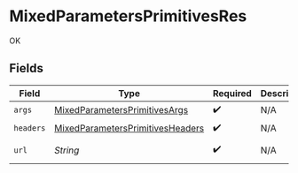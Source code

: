 # MixedParametersPrimitivesRes

OK


## Fields

| Field                                                                                           | Type                                                                                            | Required                                                                                        | Description                                                                                     | Example                                                                                         |
| ----------------------------------------------------------------------------------------------- | ----------------------------------------------------------------------------------------------- | ----------------------------------------------------------------------------------------------- | ----------------------------------------------------------------------------------------------- | ----------------------------------------------------------------------------------------------- |
| `args`                                                                                          | [MixedParametersPrimitivesArgs](../../models/operations/MixedParametersPrimitivesArgs.md)       | :heavy_check_mark:                                                                              | N/A                                                                                             |                                                                                                 |
| `headers`                                                                                       | [MixedParametersPrimitivesHeaders](../../models/operations/MixedParametersPrimitivesHeaders.md) | :heavy_check_mark:                                                                              | N/A                                                                                             |                                                                                                 |
| `url`                                                                                           | *String*                                                                                        | :heavy_check_mark:                                                                              | N/A                                                                                             | http://localhost:35123/anything/mixedParams/path/pathValue?queryStringParam=queryValue          |